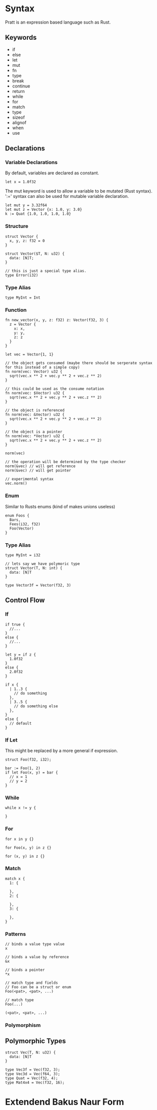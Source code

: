 # Syntax
Pratt is an expression based language such as Rust.
## Keywords
- if
- else
- let
- mut
- fn
- type
- break
- continue
- return
- while
- for
- match
- type
- sizeof
- alignof
- when
- use

## Declarations
### Variable Declarations
By default, variables are declared as constant.
```
let x = 1.0f32
```

The mut keyword is used to allow a variable to be mutated (Rust syntax). ':=' syntax can also be used for mutable variable declaration.
```
let mut y = 3.32f64
let mut z = Vector {x: 1.0, y: 3.0}
k := Quat {1.0, 1.0, 1.0, 1.0}
```

### Structure
```
struct Vector {
  x, y, z: f32 = 0
}

struct Vector($T, N: u32) {
  data: [N]T;
}

// this is just a special type alias.
type Error(i32)
```

### Type Alias

```
type MyInt = Int
```

### Function
```
fn new_vector(x, y, z: f32) z: Vector(f32, 3) {
  z = Vector {
    x: x,
    y: y,
    z: z
  }
}

let vec = Vector{1, 1}

// the object gets consumed (maybe there should be serperate syntax for this instead of a simple copy)
fn norm(vec: Vector) u32 {
  sqrt(vec.x ** 2 + vec.y ** 2 + vec.z ** 2)
}

// this could be used as the consume notation
fn norm(vec: $Vector) u32 {
  sqrt(vec.x ** 2 + vec.y ** 2 + vec.z ** 2)
}

// the object is referenced
fn norm(vec: &Vector) u32 {
  sqrt(vec.x ** 2 + vec.y ** 2 + vec.z ** 2)
}

// the object is a pointer
fn norm(vec: *Vector) u32 {
  sqrt(vec.x ** 2 + vec.y ** 2 + vec.z ** 2)
}

norm(vec)

// the operation will be determined by the type checker
norm(&vec) // will get reference
norm(&vec) // will get pointer

// experimental syntax
vec.norm()
```
### Enum
Similar to Rusts enums (kind of makes unions useless)
```
enum Foos {
  Bars,
  Fees(i32, f32)
  Foo(Vector)
}
```

### Type Alias
```
type MyInt = i32

// lets say we have polymoric type
struct Vector(T, N: int) {
  data: [N]T
}

type Vector3f = Vector(f32, 3)
```
## Control Flow
### If
```
if true {
  //...
}
else {
  //...
}

let y = if z {
  1.0f32
}
else {
  2.0f32
}

if x {
  | 1..3 {
    // do something
  },
  | 3..5 {
    // do something else
  },
}
else {
  // default
}

```

### If Let
This might be replaced by a more general if expression.
```
struct Foo(f32, i32);

bar := Foo(1, 2)
if let Foo(x, y) = bar {
  // x = 1
  // y = 2
}
```

### While
```
while x != y {

}
```

### For
```
for x in y {}

for Foo(x, y) in z {}

for (x, y) in z {}
```

### Match
```
match x {
  1: {

  },
  2: {

  },
  3: {

  },
}
```

### Patterns
```
// binds a value type value
x

// binds a value by reference
&x

// binds a pointer
*x

// match type and fields
// Foo can be a struct or enum
Foo(<pat>, <pat>, ...)

// match type
Foo(...)

(<pat>, <pat>, ...)
```

### Polymorphism

## Polymorphic Types
```
struct Vec(T, N: u32) {
  data: [N]T
}

type Vec3f = Vec(f32, 3);
type Vec3d = Vec(f64, 3);
type Quat = Vec(f32, 4);
type Mat4x4 = Vec(f32, 16);
```

# Extendend Bakus Naur Form
